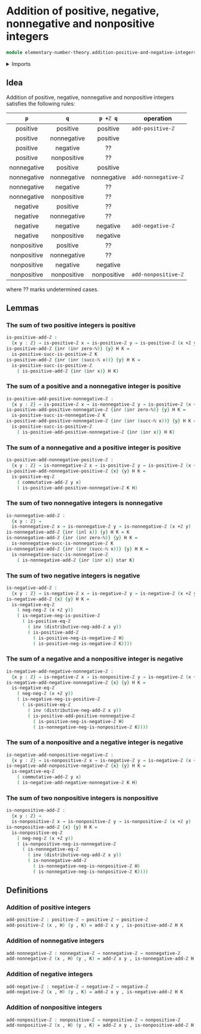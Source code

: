 # Addition of positive, negative, nonnegative and nonpositive integers

```agda
module elementary-number-theory.addition-positive-and-negative-integers where
```

<details><summary>Imports</summary>

```agda
open import elementary-number-theory.addition-integers
open import elementary-number-theory.integers
open import elementary-number-theory.natural-numbers
open import elementary-number-theory.negative-integers
open import elementary-number-theory.nonnegative-integers
open import elementary-number-theory.nonpositive-integers
open import elementary-number-theory.positive-and-negative-integers
open import elementary-number-theory.positive-integers

open import foundation.coproduct-types
open import foundation.dependent-pair-types
open import foundation.equivalences
open import foundation.identity-types
open import foundation.injective-maps
open import foundation.unit-type
```

</details>

## Idea

Addition of positive, negative, nonnegative and nonpositive integers satisfies
the following rules:

|     `p`     |     `q`     |  `p +ℤ q`   | operation           |
| :---------: | :---------: | :---------: | ------------------- |
|  positive   |  positive   |  positive   | `add-positive-ℤ`    |
|  positive   | nonnegative |  positive   |                     |
|  positive   |  negative   |     ??      |                     |
|  positive   | nonpositive |     ??      |                     |
| nonnegative |  positive   |  positive   |                     |
| nonnegative | nonnegative | nonnegative | `add-nonnegative-ℤ` |
| nonnegative |  negative   |     ??      |                     |
| nonnegative | nonpositive |     ??      |                     |
|  negative   |  positive   |     ??      |                     |
|  negative   | nonnegative |     ??      |                     |
|  negative   |  negative   |  negative   | `add-negative-ℤ`    |
|  negative   | nonpositive |  negative   |                     |
| nonpositive |  positive   |     ??      |                     |
| nonpositive | nonnegative |     ??      |                     |
| nonpositive |  negative   |  negative   |                     |
| nonpositive | nonpositive | nonpositive | `add-nonpositive-ℤ` |

where ?? marks undetermined cases.

## Lemmas

### The sum of two positive integers is positive

```agda
is-positive-add-ℤ :
  {x y : ℤ} → is-positive-ℤ x → is-positive-ℤ y → is-positive-ℤ (x +ℤ y)
is-positive-add-ℤ {inr (inr zero-ℕ)} {y} H K =
  is-positive-succ-is-positive-ℤ K
is-positive-add-ℤ {inr (inr (succ-ℕ x))} {y} H K =
  is-positive-succ-is-positive-ℤ
    ( is-positive-add-ℤ {inr (inr x)} H K)
```

### The sum of a positive and a nonnegative integer is positive

```agda
is-positive-add-positive-nonnegative-ℤ :
  {x y : ℤ} → is-positive-ℤ x → is-nonnegative-ℤ y → is-positive-ℤ (x +ℤ y)
is-positive-add-positive-nonnegative-ℤ {inr (inr zero-ℕ)} {y} H K =
  is-positive-succ-is-nonnegative-ℤ K
is-positive-add-positive-nonnegative-ℤ {inr (inr (succ-ℕ x))} {y} H K =
  is-positive-succ-is-positive-ℤ
    ( is-positive-add-positive-nonnegative-ℤ {inr (inr x)} H K)
```

### The sum of a nonnegative and a positive integer is positive

```agda
is-positive-add-nonnegative-positive-ℤ :
  {x y : ℤ} → is-nonnegative-ℤ x → is-positive-ℤ y → is-positive-ℤ (x +ℤ y)
is-positive-add-nonnegative-positive-ℤ {x} {y} H K =
  is-positive-eq-ℤ
    ( commutative-add-ℤ y x)
    ( is-positive-add-positive-nonnegative-ℤ K H)
```

### The sum of two nonnegative integers is nonnegative

```agda
is-nonnegative-add-ℤ :
  {x y : ℤ} →
  is-nonnegative-ℤ x → is-nonnegative-ℤ y → is-nonnegative-ℤ (x +ℤ y)
is-nonnegative-add-ℤ {inr (inl x)} {y} H K = K
is-nonnegative-add-ℤ {inr (inr zero-ℕ)} {y} H K =
  is-nonnegative-succ-is-nonnegative-ℤ K
is-nonnegative-add-ℤ {inr (inr (succ-ℕ x))} {y} H K =
  is-nonnegative-succ-is-nonnegative-ℤ
    ( is-nonnegative-add-ℤ {inr (inr x)} star K)
```

### The sum of two negative integers is negative

```agda
is-negative-add-ℤ :
  {x y : ℤ} → is-negative-ℤ x → is-negative-ℤ y → is-negative-ℤ (x +ℤ y)
is-negative-add-ℤ {x} {y} H K =
  is-negative-eq-ℤ
    ( neg-neg-ℤ (x +ℤ y))
    ( is-negative-neg-is-positive-ℤ
      ( is-positive-eq-ℤ
        ( inv (distributive-neg-add-ℤ x y))
        ( is-positive-add-ℤ
          ( is-positive-neg-is-negative-ℤ H)
          ( is-positive-neg-is-negative-ℤ K))))
```

### The sum of a negative and a nonpositive integer is negative

```agda
is-negative-add-negative-nonnegative-ℤ :
  {x y : ℤ} → is-negative-ℤ x → is-nonpositive-ℤ y → is-negative-ℤ (x +ℤ y)
is-negative-add-negative-nonnegative-ℤ {x} {y} H K =
  is-negative-eq-ℤ
    ( neg-neg-ℤ (x +ℤ y))
    ( is-negative-neg-is-positive-ℤ
      ( is-positive-eq-ℤ
        ( inv (distributive-neg-add-ℤ x y))
        ( is-positive-add-positive-nonnegative-ℤ
          ( is-positive-neg-is-negative-ℤ H)
          ( is-nonnegative-neg-is-nonpositive-ℤ K))))
```

### The sum of a nonpositive and a negative integer is negative

```agda
is-negative-add-nonpositive-negative-ℤ :
  {x y : ℤ} → is-nonpositive-ℤ x → is-negative-ℤ y → is-negative-ℤ (x +ℤ y)
is-negative-add-nonpositive-negative-ℤ {x} {y} H K =
  is-negative-eq-ℤ
    ( commutative-add-ℤ y x)
    ( is-negative-add-negative-nonnegative-ℤ K H)
```

### The sum of two nonpositive integers is nonpositive

```agda
is-nonpositive-add-ℤ :
  {x y : ℤ} →
  is-nonpositive-ℤ x → is-nonpositive-ℤ y → is-nonpositive-ℤ (x +ℤ y)
is-nonpositive-add-ℤ {x} {y} H K =
  is-nonpositive-eq-ℤ
    ( neg-neg-ℤ (x +ℤ y))
    ( is-nonpositive-neg-is-nonnegative-ℤ
      ( is-nonnegative-eq-ℤ
        ( inv (distributive-neg-add-ℤ x y))
        ( is-nonnegative-add-ℤ
          ( is-nonnegative-neg-is-nonpositive-ℤ H)
          ( is-nonnegative-neg-is-nonpositive-ℤ K))))
```

## Definitions

### Addition of positive integers

```agda
add-positive-ℤ : positive-ℤ → positive-ℤ → positive-ℤ
add-positive-ℤ (x , H) (y , K) = add-ℤ x y , is-positive-add-ℤ H K
```

### Addition of nonnegative integers

```agda
add-nonnegative-ℤ : nonnegative-ℤ → nonnegative-ℤ → nonnegative-ℤ
add-nonnegative-ℤ (x , H) (y , K) = add-ℤ x y , is-nonnegative-add-ℤ H K
```

### Addition of negative integers

```agda
add-negative-ℤ : negative-ℤ → negative-ℤ → negative-ℤ
add-negative-ℤ (x , H) (y , K) = add-ℤ x y , is-negative-add-ℤ H K
```

### Addition of nonpositive integers

```agda
add-nonpositive-ℤ : nonpositive-ℤ → nonpositive-ℤ → nonpositive-ℤ
add-nonpositive-ℤ (x , H) (y , K) = add-ℤ x y , is-nonpositive-add-ℤ H K
```
